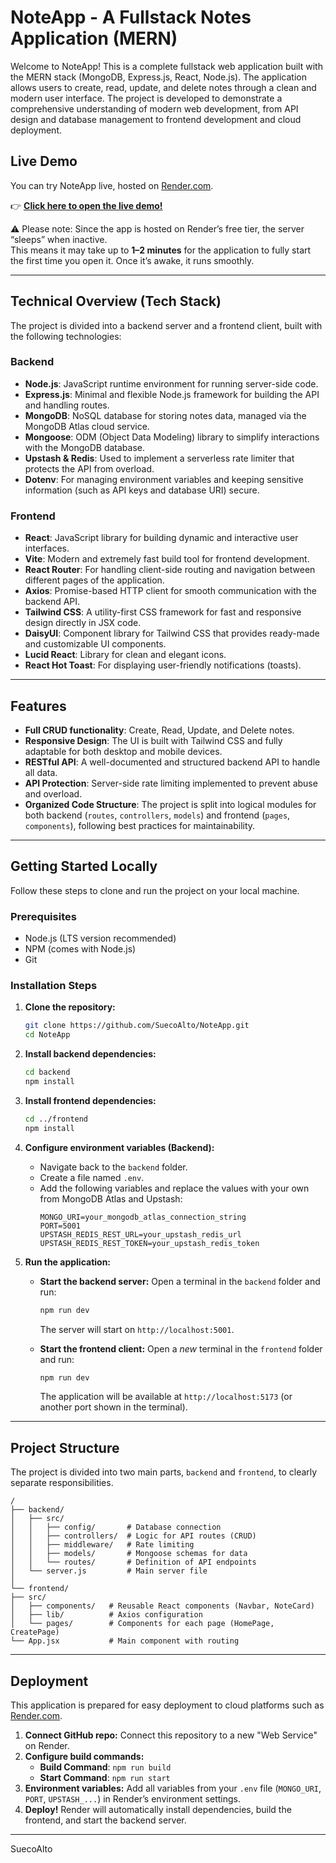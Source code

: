 
# NoteApp - A Fullstack Notes Application (MERN)

Welcome to NoteApp! This is a complete fullstack web application built with the MERN stack (MongoDB, Express.js, React, Node.js). The application allows users to create, read, update, and delete notes through a clean and modern user interface. The project is developed to demonstrate a comprehensive understanding of modern web development, from API design and database management to frontend development and cloud deployment.

## Live Demo

You can try NoteApp live, hosted on [Render.com](https://render.com/).  

👉 [**Click here to open the live demo!**](https://noteapp-8r20.onrender.com/)  

⚠️ Please note: 
Since the app is hosted on Render’s free tier, the server “sleeps” when inactive.  
This means it may take up to **1–2 minutes** for the application to fully start the first time you open it. Once it’s awake, it runs smoothly.

-----

## Technical Overview (Tech Stack)

The project is divided into a backend server and a frontend client, built with the following technologies:

### Backend

  * **Node.js**: JavaScript runtime environment for running server-side code.
  * **Express.js**: Minimal and flexible Node.js framework for building the API and handling routes.
  * **MongoDB**: NoSQL database for storing notes data, managed via the MongoDB Atlas cloud service.
  * **Mongoose**: ODM (Object Data Modeling) library to simplify interactions with the MongoDB database.
  * **Upstash & Redis**: Used to implement a serverless rate limiter that protects the API from overload.
  * **Dotenv**: For managing environment variables and keeping sensitive information (such as API keys and database URI) secure.

### Frontend

  * **React**: JavaScript library for building dynamic and interactive user interfaces.
  * **Vite**: Modern and extremely fast build tool for frontend development.
  * **React Router**: For handling client-side routing and navigation between different pages of the application.
  * **Axios**: Promise-based HTTP client for smooth communication with the backend API.
  * **Tailwind CSS**: A utility-first CSS framework for fast and responsive design directly in JSX code.
  * **DaisyUI**: Component library for Tailwind CSS that provides ready-made and customizable UI components.
  * **Lucid React**: Library for clean and elegant icons.
  * **React Hot Toast**: For displaying user-friendly notifications (toasts).

-----

## Features

  * **Full CRUD functionality**: Create, Read, Update, and Delete notes.
  * **Responsive Design**: The UI is built with Tailwind CSS and fully adaptable for both desktop and mobile devices.
  * **RESTful API**: A well-documented and structured backend API to handle all data.
  * **API Protection**: Server-side rate limiting implemented to prevent abuse and overload.
  * **Organized Code Structure**: The project is split into logical modules for both backend (`routes`, `controllers`, `models`) and frontend (`pages`, `components`), following best practices for maintainability.

-----

## Getting Started Locally

Follow these steps to clone and run the project on your local machine.

### Prerequisites

  * Node.js (LTS version recommended)
  * NPM (comes with Node.js)
  * Git

### Installation Steps

1.  **Clone the repository:**

    ```bash
    git clone https://github.com/SuecoAlto/NoteApp.git
    cd NoteApp
    ```

2.  **Install backend dependencies:**

    ```bash
    cd backend
    npm install
    ```

3.  **Install frontend dependencies:**

    ```bash
    cd ../frontend
    npm install
    ```

4.  **Configure environment variables (Backend):**

      * Navigate back to the `backend` folder.
      * Create a file named `.env`.
      * Add the following variables and replace the values with your own from MongoDB Atlas and Upstash:
        ```
        MONGO_URI=your_mongodb_atlas_connection_string
        PORT=5001
        UPSTASH_REDIS_REST_URL=your_upstash_redis_url
        UPSTASH_REDIS_REST_TOKEN=your_upstash_redis_token
        ```

5.  **Run the application:**

      * **Start the backend server:** Open a terminal in the `backend` folder and run:

        ```bash
        npm run dev
        ```

        The server will start on `http://localhost:5001`.

      * **Start the frontend client:** Open a *new* terminal in the `frontend` folder and run:

        ```bash
        npm run dev
        ```

        The application will be available at `http://localhost:5173` (or another port shown in the terminal).

-----

## Project Structure

The project is divided into two main parts, `backend` and `frontend`, to clearly separate responsibilities.

```
/
├── backend/
│   ├── src/
│   │   ├── config/       # Database connection
│   │   ├── controllers/  # Logic for API routes (CRUD)
│   │   ├── middleware/   # Rate limiting
│   │   ├── models/       # Mongoose schemas for data
│   │   └── routes/       # Definition of API endpoints
│   └── server.js         # Main server file
│
└── frontend/
├── src/
│   ├── components/   # Reusable React components (Navbar, NoteCard)
│   ├── lib/          # Axios configuration
│   └── pages/        # Components for each page (HomePage, CreatePage)
└── App.jsx           # Main component with routing
```
-----

## Deployment

This application is prepared for easy deployment to cloud platforms such as [Render.com](https://render.com/).

1.  **Connect GitHub repo:** Connect this repository to a new "Web Service" on Render.
2.  **Configure build commands:**
      * **Build Command**: `npm run build`
      * **Start Command**: `npm run start`
3.  **Environment variables:** Add all variables from your `.env` file (`MONGO_URI`, `PORT`, `UPSTASH_...`) in Render’s environment settings.
4.  **Deploy!** Render will automatically install dependencies, build the frontend, and start the backend server.

-----

SuecoAlto
